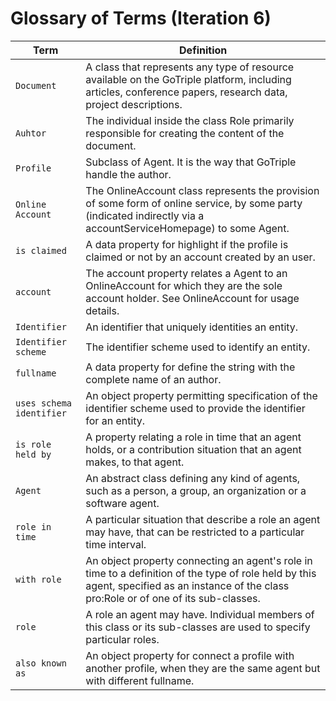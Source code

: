 # Glossary of Terms (Iteration 6)

| Term                     | Definition                                                                                                                                                                                 |
|--------------------------|--------------------------------------------------------------------------------------------------------------------------------------------------------------------------------------------|
| `Document`               | A class that represents any type of resource available on the GoTriple platform, including articles, conference papers, research data, project descriptions.                               |
| `Auhtor`                 | The individual inside the class Role primarily responsible for creating the content of the document.                                                                                       |
| `Profile`                | Subclass of Agent. It is the way that GoTriple handle the author.                                                                                                                          |
| `Online Account`         | The OnlineAccount class represents the provision of some form of online service, by some party (indicated indirectly via a accountServiceHomepage) to some Agent.                          |
| `is claimed`             | A data property for highlight if the profile is claimed or not by an account created by an user.                                                                                           |
| `account`                | The account property relates a Agent to an OnlineAccount for which they are the sole account holder. See OnlineAccount for usage details.                                                  |
| `Identifier`             | An identifier that uniquely identities an entity.                                                                                                                                          |
| `Identifier scheme`      | The identifier scheme used to identify an entity.                                                                                                                                          |
| `fullname`               | A data property for define the string with the complete name of an author.                                                                                                                 |
| `uses schema identifier` | An object property permitting specification of the identifier scheme used to provide the identifier for an entity.                                                                         |
| `is role held by`        | A property relating a role in time that an agent holds, or a contribution situation that an agent makes, to that agent.                                                                    |
| `Agent`                  | An abstract class defining any kind of agents, such as a person, a group, an organization or a software agent.                                                                             |
| `role in time`           | A particular situation that describe a role an agent may have, that can be restricted to a particular time interval.                                                                       |
| `with role`              | An object property connecting an agent's role in time to a definition of the type of role held by this agent, specified as an instance of the class pro:Role or of one of its sub-classes. |
| `role`                   | A role an agent may have. Individual members of this class or its sub-classes are used to specify particular roles.                                                                        |
| `also known as`          | An object property for connect a profile with another profile, when they are the same agent but with different fullname.                                                                   |
